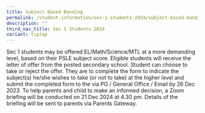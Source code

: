 ```yaml
---
title: Subject Based Banding
permalink: /student-information/sec-1-students-2024/subject-based-banding-for-eligible-na-and-nt-students/
description: ""
third_nav_title: Sec 1 Students 2024
variant: tiptap
---
```

<p>Sec 1 students may be offered EL/Math/Science/MTL at a more demanding level, based on their PSLE subject score. Eligible students will receive the letter of offer from the posted secondary school. Student can choose to take or reject the offer. They are to complete the form to indicate the subject(s) he/she wishes to take (or not to take) at the higher level and submit the completed form to the via PG / General Office / Email by 26 Dec 2023. To help parents and child to make an informed decision, a Zoom briefing will be conducted on 21 Dec 2024 at 4.30 pm. Details of the briefing will be sent to parents via Parents Gateway.</p>